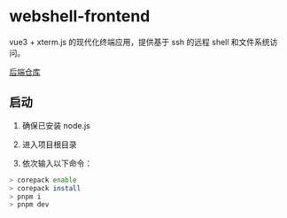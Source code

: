 # webshell-frontend

vue3 + xterm.js 的现代化终端应用，提供基于 ssh 的远程 shell 和文件系统访问。

[后端仓库](https://github.com/Malakasd748/webshell-backend)

## 启动

1. 确保已安装 node.js

2. 进入项目根目录

3. 依次输入以下命令：

```bash
> corepack enable
> corepack install
> pnpm i
> pnpm dev
```